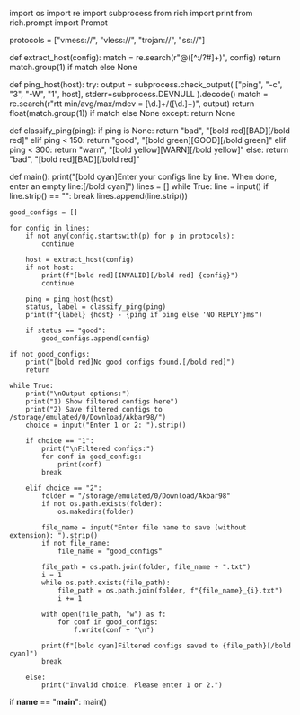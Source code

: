 import os
import re
import subprocess
from rich import print
from rich.prompt import Prompt

protocols = ["vmess://", "vless://", "trojan://", "ss://"]

def extract_host(config):
    match = re.search(r"@([^:/?#]+)", config)
    return match.group(1) if match else None

def ping_host(host):
    try:
        output = subprocess.check_output(
            ["ping", "-c", "3", "-W", "1", host],
            stderr=subprocess.DEVNULL
        ).decode()
        match = re.search(r"rtt min/avg/max/mdev = [\d.]+/([\d.]+)", output)
        return float(match.group(1)) if match else None
    except:
        return None

def classify_ping(ping):
    if ping is None:
        return "bad", "[bold red][BAD][/bold red]"
    elif ping < 150:
        return "good", "[bold green][GOOD][/bold green]"
    elif ping < 300:
        return "warn", "[bold yellow][WARN][/bold yellow]"
    else:
        return "bad", "[bold red][BAD][/bold red]"

def main():
    print("[bold cyan]Enter your configs line by line. When done, enter an empty line:[/bold cyan]")
    lines = []
    while True:
        line = input()
        if line.strip() == "":
            break
        lines.append(line.strip())

    good_configs = []

    for config in lines:
        if not any(config.startswith(p) for p in protocols):
            continue

        host = extract_host(config)
        if not host:
            print(f"[bold red][INVALID][/bold red] {config}")
            continue

        ping = ping_host(host)
        status, label = classify_ping(ping)
        print(f"{label} {host} - {ping if ping else 'NO REPLY'}ms")

        if status == "good":
            good_configs.append(config)

    if not good_configs:
        print("[bold red]No good configs found.[/bold red]")
        return

    while True:
        print("\nOutput options:")
        print("1) Show filtered configs here")
        print("2) Save filtered configs to /storage/emulated/0/Download/Akbar98/")
        choice = input("Enter 1 or 2: ").strip()

        if choice == "1":
            print("\nFiltered configs:")
            for conf in good_configs:
                print(conf)
            break

        elif choice == "2":
            folder = "/storage/emulated/0/Download/Akbar98"
            if not os.path.exists(folder):
                os.makedirs(folder)

            file_name = input("Enter file name to save (without extension): ").strip()
            if not file_name:
                file_name = "good_configs"

            file_path = os.path.join(folder, file_name + ".txt")
            i = 1
            while os.path.exists(file_path):
                file_path = os.path.join(folder, f"{file_name}_{i}.txt")
                i += 1

            with open(file_path, "w") as f:
                for conf in good_configs:
                    f.write(conf + "\n")

            print(f"[bold cyan]Filtered configs saved to {file_path}[/bold cyan]")
            break

        else:
            print("Invalid choice. Please enter 1 or 2.")

if __name__ == "__main__":
    main()
